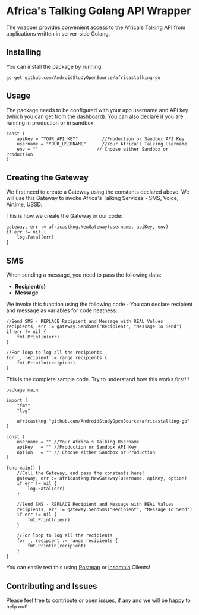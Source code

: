 # Africa's Talking Golang API Wrapper
The wrapper provides convenient access to the Africa's Talking API from applications written in server-side Golang.

## Installing
You can install the package by running:

```
go get github.com/AndroidStudyOpenSource/africastalking-go
```

## Usage
The package needs to be configured with your app username and API key (which you can get from the dashboard). You can also declare if you are running in production or in sandbox.

```
const (
	apiKey = "YOUR_API_KEY"		    //Production or Sandbox API Key
	username = "YOUR_USERNAME"	    //Your Africa's Talking Username
	env = ""		              // Choose either Sandbox or Production
)
```

## Creating the Gateway
We first need to create a Gateway using the constants declared above. We will use this Gateway to invoke Africa's Talking Services - SMS, Voice, Airtime, USSD.

This is how we create the Gateway in our code:

```
gateway, err := africastkng.NewGateway(username, apiKey, env)
if err != nil {
	log.Fatal(err)
}
```

## SMS 
When sending a message, you need to pass the following data:
* **Recipient(s)** 
* **Message** 

We invoke this function using the following code -  You can declare recipient and message as variables for code neatness:

```
//Send SMS - REPLACE Recipient and Message with REAL Values
recipients, err := gateway.SendSms("Recipient", "Message To Send")
if err != nil {
	fmt.Println(err)
}

//For loop to log all the recipients
for _, recipient := range recipients {
	fmt.Println(recipient)
}
```

This is the complete sample code. Try to understand how this works first!!!
```
package main

import (
	"fmt"
	"log"

	africastkng "github.com/AndroidStudyOpenSource/africastalking-go"
)

const (
	username = "" //Your Africa's Talking Username
	apiKey   = "" //Production or Sandbox API Key
	option   = "" // Choose either Sandbox or Production
)

func main() {
	//Call the Gateway, and pass the constants here!
	gateway, err := africastkng.NewGateway(username, apiKey, option)
	if err != nil {
		log.Fatal(err)
	}

	//Send SMS - REPLACE Recipient and Message with REAL Values
	recipients, err := gateway.SendSms("Recipient", "Message To Send")
	if err != nil {
		fmt.Println(err)
	}

	//For loop to log all the recipients
	for _, recipient := range recipients {
		fmt.Println(recipient)
	}
}

```
You can easily test this using [Postman](https://www.getpostman.com) or [Insomnia](https://insomnia.rest) Clients!

## Contributing and Issues

Please feel free to contribute or open issues, if any and we will be happy to help out!


